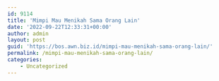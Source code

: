 ```yaml
---
id: 9114
title: 'Mimpi Mau Menikah Sama Orang Lain'
date: '2022-09-22T12:33:31+00:00'
author: admin
layout: post
guid: 'https://bos.awn.biz.id/mimpi-mau-menikah-sama-orang-lain/'
permalink: /mimpi-mau-menikah-sama-orang-lain/
categories:
    - Uncategorized
---
```


